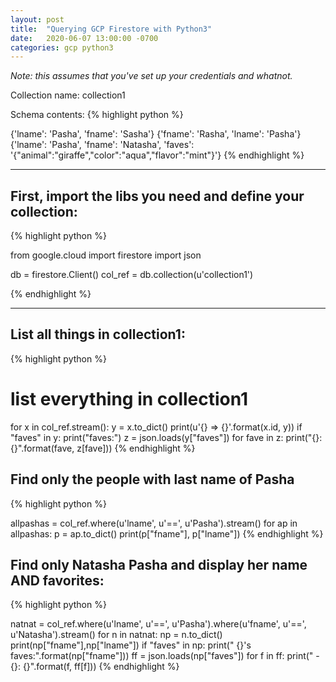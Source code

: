 ```yaml
---
layout: post
title:  "Querying GCP Firestore with Python3"
date:   2020-06-07 13:00:00 -0700
categories: gcp python3
---
```


*Note: this assumes that you've set up your credentials and whatnot.*

Collection name: collection1

Schema contents:
{% highlight python %}

  {'lname': 'Pasha', 'fname': 'Sasha'}
  {'fname': 'Rasha', 'lname': 'Pasha'}
  {'lname': 'Pasha', 'fname': 'Natasha', 'faves': '{"animal":"giraffe","color":"aqua","flavor":"mint"}'}
{% endhighlight %}


---
## First, import the libs you need and define your collection:
{% highlight python %}

from google.cloud import firestore
import json

db = firestore.Client()
col_ref = db.collection(u'collection1')

{% endhighlight %}


---

## List all things in collection1:
{% highlight python %}

# list everything in collection1
for x in col_ref.stream():
    y = x.to_dict()
    print(u'{} => {}'.format(x.id, y))
    if "faves" in y:
        print("faves:")
        z = json.loads(y["faves"])
        for fave in z:
            print("{}: {}".format(fave, z[fave]))
{% endhighlight %}


## Find only the people with last name of Pasha
{% highlight python %}

allpashas = col_ref.where(u'lname', u'==', u'Pasha').stream()
for ap in allpashas:
    p = ap.to_dict()
    print(p["fname"], p["lname"])
{% endhighlight %}


## Find only Natasha Pasha and display her name AND favorites:
{% highlight python %}

natnat = col_ref.where(u'lname', u'==', u'Pasha').where(u'fname', u'==', u'Natasha').stream()
for n in natnat:
    np = n.to_dict()
    print(np["fname"],np["lname"])
    if "faves" in np:
        print("  {}'s faves:".format(np["fname"]))
        ff = json.loads(np["faves"])
        for f in ff:
            print("  - {}: {}".format(f, ff[f]))
{% endhighlight %}
